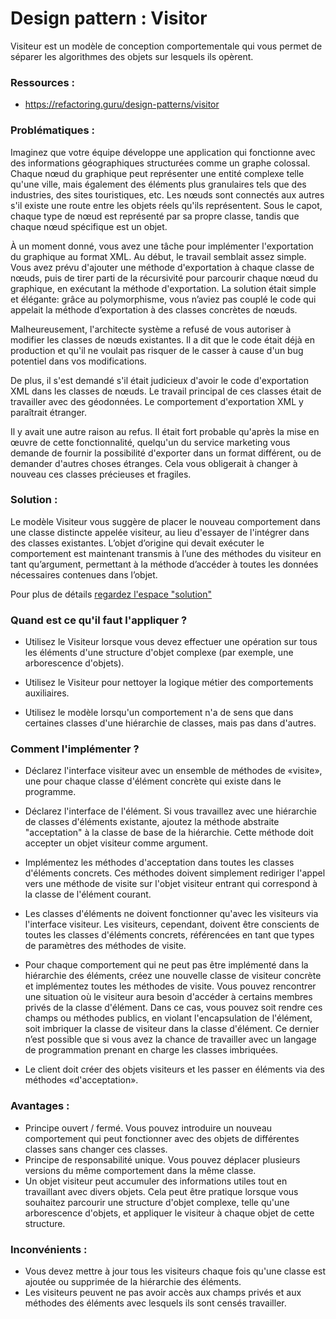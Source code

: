 # Design pattern : Visitor

Visiteur est un modèle de conception comportementale qui vous permet de séparer les algorithmes des objets sur lesquels ils opèrent.

### Ressources :

- https://refactoring.guru/design-patterns/visitor

### Problématiques :

Imaginez que votre équipe développe une application qui fonctionne avec des informations géographiques structurées comme un graphe colossal. Chaque nœud du graphique peut représenter une entité complexe telle qu'une ville, mais également des éléments plus granulaires tels que des industries, des sites touristiques, etc. Les nœuds sont connectés aux autres s'il existe une route entre les objets réels qu'ils représentent. Sous le capot, chaque type de nœud est représenté par sa propre classe, tandis que chaque nœud spécifique est un objet.

À un moment donné, vous avez une tâche pour implémenter l'exportation du graphique au format XML. Au début, le travail semblait assez simple. Vous avez prévu d'ajouter une méthode d'exportation à chaque classe de nœuds, puis de tirer parti de la récursivité pour parcourir chaque nœud du graphique, en exécutant la méthode d'exportation. La solution était simple et élégante: grâce au polymorphisme, vous n’aviez pas couplé le code qui appelait la méthode d’exportation à des classes concrètes de nœuds.

Malheureusement, l'architecte système a refusé de vous autoriser à modifier les classes de nœuds existantes. Il a dit que le code était déjà en production et qu'il ne voulait pas risquer de le casser à cause d'un bug potentiel dans vos modifications.

De plus, il s'est demandé s'il était judicieux d'avoir le code d'exportation XML dans les classes de nœuds. Le travail principal de ces classes était de travailler avec des géodonnées. Le comportement d'exportation XML y paraîtrait étranger.

Il y avait une autre raison au refus. Il était fort probable qu'après la mise en œuvre de cette fonctionnalité, quelqu'un du service marketing vous demande de fournir la possibilité d'exporter dans un format différent, ou de demander d'autres choses étranges. Cela vous obligerait à changer à nouveau ces classes précieuses et fragiles.

### Solution :

Le modèle Visiteur vous suggère de placer le nouveau comportement dans une classe distincte appelée visiteur, au lieu d'essayer de l'intégrer dans des classes existantes. L’objet d’origine qui devait exécuter le comportement est maintenant transmis à l’une des méthodes du visiteur en tant qu’argument, permettant à la méthode d’accéder à toutes les données nécessaires contenues dans l’objet.

Pour plus de détails <a href="https://refactoring.guru/design-patterns/visitor"> regardez l'espace "solution" </a>


### Quand est ce qu'il faut l'appliquer ?

- Utilisez le Visiteur lorsque vous devez effectuer une opération sur tous les éléments d'une structure d'objet complexe (par exemple, une arborescence d'objets).

- Utilisez le Visiteur pour nettoyer la logique métier des comportements auxiliaires.

- Utilisez le modèle lorsqu'un comportement n'a de sens que dans certaines classes d'une hiérarchie de classes, mais pas dans d'autres.

### Comment l'implémenter ?

- Déclarez l'interface visiteur avec un ensemble de méthodes de «visite», une pour chaque classe d'élément concrète qui existe dans le programme.

- Déclarez l'interface de l'élément. Si vous travaillez avec une hiérarchie de classes d'éléments existante, ajoutez la méthode abstraite "acceptation" à la classe de base de la hiérarchie. Cette méthode doit accepter un objet visiteur comme argument.

- Implémentez les méthodes d'acceptation dans toutes les classes d'éléments concrets. Ces méthodes doivent simplement rediriger l'appel vers une méthode de visite sur l'objet visiteur entrant qui correspond à la classe de l'élément courant.

- Les classes d'éléments ne doivent fonctionner qu'avec les visiteurs via l'interface visiteur. Les visiteurs, cependant, doivent être conscients de toutes les classes d'éléments concrets, référencées en tant que types de paramètres des méthodes de visite.

- Pour chaque comportement qui ne peut pas être implémenté dans la hiérarchie des éléments, créez une nouvelle classe de visiteur concrète et implémentez toutes les méthodes de visite. Vous pouvez rencontrer une situation où le visiteur aura besoin d'accéder à certains membres privés de la classe d'élément. Dans ce cas, vous pouvez soit rendre ces champs ou méthodes publics, en violant l'encapsulation de l'élément, soit imbriquer la classe de visiteur dans la classe d'élément. Ce dernier n’est possible que si vous avez la chance de travailler avec un langage de programmation prenant en charge les classes imbriquées.

- Le client doit créer des objets visiteurs et les passer en éléments via des méthodes «d'acceptation».

### Avantages :

- Principe ouvert / fermé. Vous pouvez introduire un nouveau comportement qui peut fonctionner avec des objets de différentes classes sans changer ces classes.
- Principe de responsabilité unique. Vous pouvez déplacer plusieurs versions du même comportement dans la même classe.
- Un objet visiteur peut accumuler des informations utiles tout en travaillant avec divers objets. Cela peut être pratique lorsque vous souhaitez parcourir une structure d'objet complexe, telle qu'une arborescence d'objets, et appliquer le visiteur à chaque objet de cette structure.

### Inconvénients :

- Vous devez mettre à jour tous les visiteurs chaque fois qu'une classe est ajoutée ou supprimée de la hiérarchie des éléments.
- Les visiteurs peuvent ne pas avoir accès aux champs privés et aux méthodes des éléments avec lesquels ils sont censés travailler.